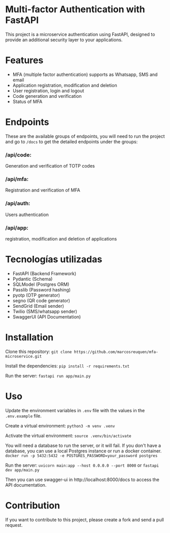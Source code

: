 # Multi-factor Authentication with FastAPI

This project is a microservice authentication using FastAPI, designed to provide an additional security layer to your applications.

# Features

- MFA (multiple factor authentication) supports as Whatsapp, SMS and email
- Application registration, modification and deletion
- User registration, login and logout
- Code generation and verification
- Status of MFA

# Endpoints

These are the available groups of endpoints, you will need to run the project and go to `/docs` to get the detailed endpoints under the groups:
### /api/code: 
Generation and verification of TOTP codes
### /api/mfa:
Registration and verification of MFA
### /api/auth:
Users authentication
### /api/app:
registration, modification and deletion of applications

# Tecnologías utilizadas

- FastAPI (Backend Framework)
- Pydantic (Schema)
- SQLModel (Postgres ORM)
- Passlib (Password hashing)
- pyotp (OTP generator)
- segno (QR code generator)
- SendGrid (Email sender)
- Twilio (SMS/whatsapp sender)
- SwaggerUI (API Documentation)

# Installation

Clone this repository: `git clone https://github.com/marcosreuquen/mfa-microservice.git`

Install the dependencies: `pip install -r requirements.txt`

Run the server: `fastapi run app/main.py`

# Uso

Update the environment variables in `.env` file with the values in the `.env.example` file.

Create a virtual environment:
```python3 -m venv .venv```

Activate the virtual environment: ```source .venv/bin/activate```

You will need a database to run the server, or it will fail. If you don't have a database, you can use a local Postgres instance or run a docker container.
``` docker run -p 5432:5432 -e POSTGRES_PASSWORD=your_password postgres```

Run the server: ```uvicorn main:app --host 0.0.0.0 --port 8000``` or ```fastapi dev app/main.py```

Then you can use swagger-ui in http://localhost:8000/docs to access the API documentation.


# Contribution

If you want to contribute to this project, please create a fork and send a pull request.

